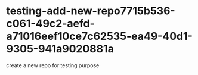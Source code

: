 # testing-add-new-repo7715b536-c061-49c2-aefd-a71016eef10ce7c62535-ea49-40d1-9305-941a9020881a
create a new repo for testing purpose

